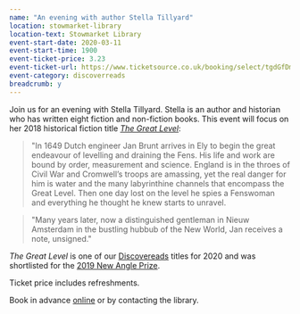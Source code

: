 ```yaml
---
name: "An evening with author Stella Tillyard"
location: stowmarket-library
location-text: Stowmarket Library
event-start-date: 2020-03-11
event-start-time: 1900
event-ticket-price: 3.23
event-ticket-url: https://www.ticketsource.co.uk/booking/select/tgdGfDmZyBbQ
event-category: discoverreads
breadcrumb: y
---
```


Join us for an evening with Stella Tillyard. Stella is an author and historian who has written eight fiction and non-fiction books. This event will focus on her 2018 historical fiction title [<cite>The Great Level</cite>](https://suffolk.spydus.co.uk/cgi-bin/spydus.exe/ENQ/OPAC/BIBENQ?BRN=2345396):

> "In 1649 Dutch engineer Jan Brunt arrives in Ely to begin the great endeavour of levelling and draining the Fens. His life and work are bound by order, measurement and science. England is in the throes of Civil War and Cromwell’s troops are amassing, yet the real danger for him is water and the many labyrinthine channels that encompass the Great Level. Then one day lost on the level he spies a Fenswoman and everything he thought he knew starts to unravel.

> "Many years later, now a distinguished gentleman in Nieuw Amsterdam in the bustling hubbub of the New World, Jan receives a note, unsigned."

<cite>The Great Level</cite> is one of our [Discovereads](/discovereads/) titles for 2020 and was shortlisted for the [2019 New Angle Prize](/new-suggestions/articles/new-angle-longlist-2019/).

Ticket price includes refreshments.

Book in advance [online](https://www.ticketsource.co.uk/booking/select/tgdGfDmZyBbQ) or by contacting the library.
